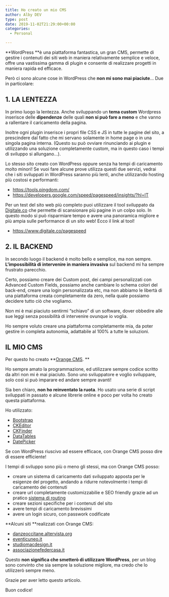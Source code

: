 ```yaml
---
title: Ho creato un mio CMS
author: Alby DEV
type: post
date: 2019-11-02T21:29:00+00:00
categories:
  - Personal

---
```

**WordPress **è una piattaforma fantastica, un gran CMS, permette di gestire i contenuti dei siti web in maniera relativamente semplice e veloce, offre una vastissima gamma di plugin e consente di realizzare progetti in maniera rapida ed efficace.

Però ci sono alcune cose in WordPress che **non mi sono mai piaciute**… Due in particolare:

## 1. LA LENTEZZA

In primo luogo la lentezza. Anche sviluppando un **tema custom** Wordpress inserisce delle **dipendenze** delle quali **non si può fare a meno** e che vanno a rallentare il caricamento della pagina.

Inoltre ogni plugin inserisce i propri file CSS e JS in tutte le pagine del sito, a prescindere dal fatto che mi servano solamente in home page o in una singola pagina interna. (Questo su può ovviare rinunciando ai plugin e utilizzando una soluzione completamente custom, ma in questo caso i tempi di sviluppo si allungano…).

Lo stesso sito creato con WordPress oppure senza ha tempi di caricamento molto minori! Se vuoi fare alcune prove utilizza questi due servizi, vedrai che i siti sviluppati in WordPress saranno più lenti, anche utilizzando hosting più costosi e performanti:

  * <https://tools.pingdom.com/>
  * <https://developers.google.com/speed/pagespeed/insights/?hl=IT>

Per un test del sito web più completo puoi utilizzare il tool sviluppato da [Digitale.co][1] che permette di scansionare più pagine in un colpo solo. In questo modo si può risparmiare tempo e avere una panoramica migliore e più ampia sulle performance di un sito web! Ecco il link al tool!

  * <a href="https://www.digitale.co/pagespeed" target="_blank" rel="noreferrer noopener nofollow">https://www.digitale.co/pagespeed</a>

## 2. IL BACKEND

In secondo luogo il backend è molto bello e semplice, ma non sempre. **L’impossibilità di intervenire in maniera invasiva** sul backend mi ha sempre frustrato parecchio.

Certo, possiamo creare dei Custom post, dei campi personalizzati con Advanced Custom Fields, possiamo anche cambiare lo schema colori del back-end, creare una login personalizzata etc, ma non abbiamo le libertà di una piattaforma creata completamente da zero, nella quale possiamo decidere tutto ciò che vogliamo.

Non mi è mai piaciuto sentirmi “schiavo” di un software, dover obbedire alle sue leggi senza possibilità di intervenire ovunque io voglia.

Ho sempre voluto creare una piattaforma completamente mia, da poter gestire in completa autonomia, adattabile al 100% a tutte le soluzioni.

## IL MIO CMS

Per questo ho creato **<a href="https://orange.albydev.net/" target="_blank" rel="noreferrer noopener">Orange CMS</a>. **

Ho sempre amato la programmazione, ed utilizzare sempre codice scritto da altri non mi è mai piaciuto. Sono uno sviluppatore e voglio sviluppare, solo così si può imparare ed andare sempre avanti!

Sia ben chiaro, **non ho reinventato la ruota**. Ho usato una serie di script sviluppati in passato e alcune librerie online e poco per volta ho creato questa piattaforma.

Ho utilizzato:

  * <a href="https://getbootstrap.com/" target="_blank" rel="noreferrer noopener">Bootstrap</a>
  * <a href="https://ckeditor.com/" target="_blank" rel="noreferrer noopener">CKEditor</a>
  * <a href="https://ckeditor.com/ckfinder/" target="_blank" rel="noreferrer noopener">CKFinder</a>
  * <a href="https://datatables.net/" target="_blank" rel="noreferrer noopener">DataTables</a>
  * <a href="https://fengyuanchen.github.io/datepicker/" target="_blank" rel="noreferrer noopener">DatePicker</a>

Se con WordPress riuscivo ad essere efficace, con Orange CMS posso dire di essere efficiente!

I tempi di sviluppo sono più o meno gli stessi, ma con Orange CMS posso:

  * creare un sistema di caricamento dati sviluppato apposta per le esigenze del progetto, andando a ridurre notevolmente i tempi di caricamento dei contenuti
  * creare url completamente customizzabilie e SEO friendly grazie ad un pratico [sistema di routing][2]
  * creare sezioni specifiche per i contenuti del sito
  * avere tempi di caricamento brevissimi
  * avere un login sicuro, con passwork codificate

**Alcuni siti **realizzati con Orange CMS:

  * <a href="http://danzeoccitane.altervista.org/" target="_blank" rel="noreferrer noopener">danzeoccitane.altervista.org</a>
  * <a href="http://eventicuneo.it/" target="_blank" rel="noreferrer noopener">eventicuneo.it</a>
  * <a href="http://studiomacdesign.it/" target="_blank" rel="noreferrer noopener">studiomacdesign.it</a>
  * <a href="http://associazionefedercasa.it/" target="_blank" rel="noreferrer noopener">associazionefedercasa.it</a>

Questo **non significa che smetterò di utilizzare WordPress**, per un blog sono convinto che sia sempre la soluzione migliore, ma credo che lo utilizzerò sempre meno.

Grazie per aver letto questo articolo.

Buon codice!

 [1]: https://www.digitale.co/
 [2]: /guide/semplice-sistema-di-routing-in-php